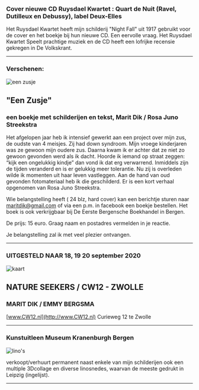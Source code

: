 ### Cover nieuwe CD Ruysdael Kwartet : Quart de Nuit (Ravel, Dutilleux en Debussy), label Deux-Elles

Het Ruysdael Kwartet heeft mijn schilderij "Night Fall" uit 1917 gebruikt voor de cover en het boekje bij hun nieuwe CD.
Een eervolle vraag. Het Ruysdael Kwartet Speelt prachtige muziek en de CD heeft een lofrijke recensie gekregen in De Volkskrant.


_________________________________________________________________________________________________________________________

### Verschenen: 

![een zusje](https://live.staticflickr.com/65535/49929955596_af0650d641_w.jpg)



## "Een Zusje"

### een boekje met schilderijen en tekst, Marit Dik / Rosa Juno Streekstra

Het afgelopen jaar heb ik intensief gewerkt aan een project over mijn zus, de oudste van 4 meisjes. Zij had down syndroom. 
Mijn vroege kinderjaren was ze gewoon mijn oudere zus. Daarna kwam ik er achter dat ze niet zo gewoon gevonden werd als ik dacht. Hoorde ik iemand op straat zeggen: “kijk een ongelukkig kindje” dan vond ik dat erg verwarrend. Inmiddels zijn de tijden veranderd en is er gelukkig meer tolerantie. 
Nu zij is overleden wilde ik momenten uit haar leven vastleggen. Aan de hand van oud gevonden fotomateriaal heb ik die geschilderd. Er is een kort verhaal opgenomen van Rosa Juno Streekstra.

Wie belangstelling heeft ( 24 blz, hard cover) kan een berichtje sturen naar [maritdik@gmail.com](mailto:maritdik@gmail.com) 
of via een p.m. in facebook een boekje bestellen. Het boek is ook verkrijgbaar bij De Eerste Bergensche Boekhandel in Bergen.

De prijs: 15 euro. Graag naam en postadres vermelden in je reactie.

Je belangstelling zal ik met veel plezier ontvangen.


__________________________________________________________________________________________________________________________


### UITGESTELD NAAR 18, 19 20 september 2020

![kaart](https://live.staticflickr.com/65535/49929464148_cfb57c2166_w.jpg)


## NATURE SEEKERS / CW12  -   ZWOLLE  

### MARIT DIK / EMMY BERGSMA



[www.CW12.nl](http://www.CW12.nl)   Curieweg 12 te Zwolle

______________________________________________________________________________________________________________________________


### Kunstuitleen Museum Kranenburgh Bergen 

![lino's](https://live.staticflickr.com/7916/46235075725_d7669a29a4_w.jpg)

verkoopt/verhuurt permanent naast enkele van mijn schilderijen ook een multiple 3Dcollage en diverse linosnedes, waarvan de meeste gedrukt in Leipzig (ingelijst).


______________________________________________________________________________________________________________________________
